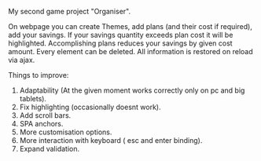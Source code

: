 My second game project "Organiser".

On webpage you can create Themes, add plans (and their cost if required), add your savings.
If your savings quantity exceeds plan cost it will be highlighted.
Accomplishing plans reduces your savings by given cost amount.
Every element can be deleted.
All information is restored on reload via ajax.

Things to improve:
1. Аdaptability (At the given moment works correctly only on pc and big tablets).
2. Fix highlighting (occasionally doesnt work).
3. Add scroll bars.
4. SPA anchors.
5. More customisation options.
6. More interaction with keyboard ( esc and enter binding).
7. Expand validation.
